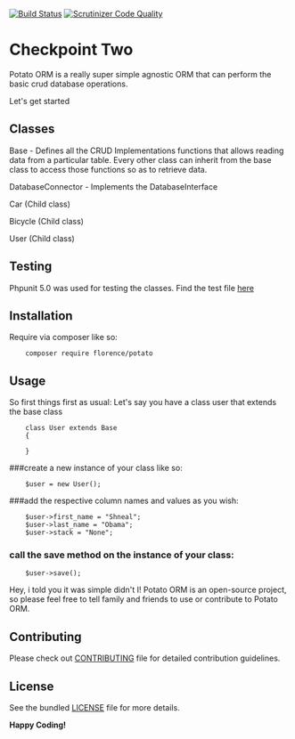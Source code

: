 
[![Build Status](https://travis-ci.org/andela-fokosun/Checkpoint-Two.svg)](https://travis-ci.org/andela-fokosun/Checkpoint-Two)
[![Scrutinizer Code Quality](https://scrutinizer-ci.com/g/andela-fokosun/Checkpoint-Two/badges/quality-score.png?b=master)](https://scrutinizer-ci.com/g/andela-fokosun/Checkpoint-Two/?branch=master)

# Checkpoint Two
Potato ORM is a really super simple agnostic ORM that can perform the basic crud database operations.

Let's get started

## Classes

Base - Defines all the CRUD Implementations functions that allows reading data from a particular table.
Every other class can inherit from the base class to access those functions so as to retrieve data.

DatabaseConnector - Implements the DatabaseInterface

Car (Child class)

Bicycle (Child class)

User (Child class)


## Testing
Phpunit 5.0 was used for testing the classes. Find the test file
[here](https://github.com/andela-fokosun/Checkpoint-Two/blob/master/tests/)

## Installation

Require via composer like so:

```
    composer require florence/potato
```

## Usage

So first things first as usual: Let's say you have a class user that extends the base class

    
        class User extends Base
        {
     
        }
        
###create a new instance of your class like so:

        $user = new User();
        
###add the respective column names and values as you wish:

        $user->first_name = "Shneal";
        $user->last_name = "Obama";
        $user->stack = "None";
        
### call the save method on the instance of your class:

        $user->save();




Hey, i told you it was simple didn't I! Potato ORM is an open-source project, so please feel free to tell family 
and friends to use or contribute to Potato ORM.


## Contributing
Please check out [CONTRIBUTING](CONTRIBUTING.md) file for detailed contribution guidelines.


## License
See the bundled [LICENSE](LICENSE.md) file for more details.



**Happy Coding!**
